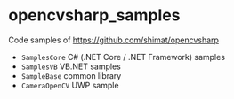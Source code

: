 # opencvsharp_samples

Code samples of https://github.com/shimat/opencvsharp

- `SamplesCore` C# (.NET Core / .NET Framework) samples
- `SamplesVB`  VB.NET samples
- `SampleBase` 	common library
- `CameraOpenCV`  UWP sample

